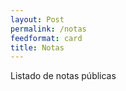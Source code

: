 ```yaml
---
layout: Post
permalink: /notas
feedformat: card
title: Notas
---
```


Listado de notas públicas

<!---
 Añade
 feed:hide 
 en el Frontmatter de la nota
 para ocultarla de esta coleccion pública
-->
